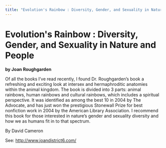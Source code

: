 ```yaml
---
title: "Evolution's Rainbow : Diversity, Gender, and Sexuality in Nature and People"
---
```


# Evolution's Rainbow : Diversity, Gender, and Sexuality in Nature and People

__by Joan Roughgarden__  

Of all the books I&#8217;ve read recently, I found Dr. Roughgarden&#8217;s book a refreshing and exciting look at intersex and hermaphroditic anatomies within the animal kingdom. The book is divided into 3 parts: animal rainbows, human rainbows and cultural rainbows, which includes a spiritual perspective. It was identified as among the best 10 in 2004 by The Advocate, and has just won the prestigious Stonewall Prize for best nonfiction work in 2004 by the American Library Association. I recommend this book for those interested in nature&#8217;s gender and sexuality diversity and how we as humans fit in to that spectrum.  


By David Cameron  


See: <a href="http://www.joandistrict6.com/">http://www.joandistrict6.com/</a>